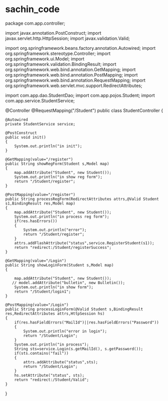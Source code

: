 # sachin_code
package com.app.controller;

import javax.annotation.PostConstruct;
import javax.servlet.http.HttpSession;
import javax.validation.Valid;

import org.springframework.beans.factory.annotation.Autowired;
import org.springframework.stereotype.Controller;
import org.springframework.ui.Model;
import org.springframework.validation.BindingResult;
import org.springframework.web.bind.annotation.GetMapping;
import org.springframework.web.bind.annotation.PostMapping;
import org.springframework.web.bind.annotation.RequestMapping;
import org.springframework.web.servlet.mvc.support.RedirectAttributes;

import com.app.dao.StudentDao;
import com.app.pojos.Student;
import com.app.service.StudentService;

@Controller
@RequestMapping("/Student")
public class StudentController {

	@Autowired
	private StudentService service;
	
	@PostConstruct
	public void init()
	{
		System.out.println("in init");
	}
	
	@GetMapping(value="/register")
	public String showRegForm(Student s,Model map)
	{
		map.addAttribute("Student", new Student());
		System.out.println("in show reg form");
		return "/Student/register";
	}
	
	@PostMapping(value="/register")
	public String processRegForm(RedirectAttributes attrs,@Valid Student s1,BindingResult res,Model map)
	{
		map.addAttribute("Student", new Student());
		System.out.println("in process reg form");
		if(res.hasErrors())
		{
			System.out.println("error");
			return "/Student/register";
		}
		attrs.addFlashAttribute("status",service.RegisterStudent(s1));
		return "redirect:/Student/registerSuccess";
	}
	
	@GetMapping(value="/Login")
	public String showLoginForm(Student s,Model map)
	{

		map.addAttribute("Student", new Student());
       // model.addAttribute("bulletin", new Bulletin());
		System.out.println("in show form");
		return "/Student/login1";
	}
	
	@PostMapping(value="/Login")
	public String processLoginForm(@Valid Student s,BindingResult res,RedirectAttributes attrs,HttpSession hs)
	{
		if(res.hasFieldErrors("MailId")||res.hasFieldErrors("Password"))
		{
			System.out.println("error in login");
			return "/Student/Login";
		}
		System.out.println("in process");
		String sts=service.Login(s.getMailId(), s.getPassword());
		if(sts.contains("fail"))
		{
			attrs.addAttribute("status",sts);
			return "/Student/Login";
		}
		hs.setAttribute("status", sts);
		return "redirect:/Student/Valid";
	}
	
	
	
	
	
}
